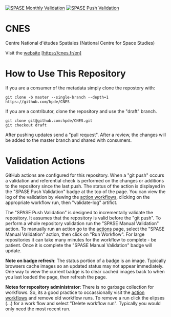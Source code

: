 [![SPASE Monthly Validation](https://github.com/hpde/CNES/actions/workflows/validate-schedule.yml/badge.svg)](https://github.com/hpde/CNES/actions/workflows/validate-schedule.yml)
[![SPASE Push Validation](https://github.com/hpde/CNES/actions/workflows/validate-push.yml/badge.svg)](https://github.com/hpde/CNES/actions/workflows/validate-push.yml)

# CNES

Centre National d'études Spatiales (National Centre for Space Studies)

Visit the [website](https://cnes.fr/en) [https://cnes.fr/en]

# How to Use This Repository

If you are a consumer of the metadata simply clone the repostory with:

````
git clone -b master --single-branch --depth=1 https://github.com/hpde/CNES
````

If you are a contributor, clone the repository and use the "draft" branch.
````
git clone git@github.com:hpde/CNES.git
git checkout draft
````

After pushing updates send a "pull request". After a review, the changes
will be added to the master branch and shared with consumers.

# Validation Actions

GitHub actions are configured for this repository. When a "git push" occurs 
a validation and referential check is performed on the changes or additions 
to the repository since the last push. The status of the action is displayed in the
"SPASE Push Validation" badge at the top of the page. You can view the log of the
validation by viewing the [action workflows](../../actions), clicking on the appropriate workflow
run, then "validate-log" artifict.

The "SPASE Push Validation" is designed to incrementally validate the repository. It assumes
that the repository is valid before the "git push". To perform a whole repository validation
run the "SPASE Manual Validation" action.  To manually run an action go to the [actions](../../actions) page,
select the "SPASE Manual Validation" action, then click on "Run Workflow". For large repositories it 
can take many minutes for the workflow to complete - be patient. Once it is complete the "SPASE Manual Validation"
badge will update.

**Note on badge refresh**: The status portion of a badge is an image. Typically browsers cache images so an 
updated status may not appear immediately. One way to view the current badge is to clear cached images back to when you
last loaded the page, then refresh the page.

**Notes for repository administrator**: There is no garbage collection for workflows. So, its a good practice to
occassionally visit the [action workflows](../../actions) and remove old workflow runs. To remove a run click
the elipses (...) for a work flow and select "Delete workflow run". Typically you would only need the most recent run.
